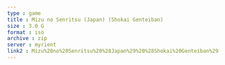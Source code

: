 ```yaml
---
type : game
title : Mizu no Senritsu (Japan) (Shokai Genteiban)
size : 3.0 G
format : iso
archive : zip
server : myrient
link2 : Mizu%20no%20Senritsu%20%28Japan%29%20%28Shokai%20Genteiban%29
---
```

